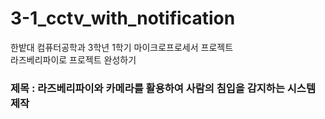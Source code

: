 # 3-1_cctv_with_notification

한밭대 컴퓨터공학과 3학년 1학기 마이크로프로세서 프로젝트\
라즈베리파이로 프로젝트 완성하기

### 제목 : 라즈베리파이와 카메라를 활용하여 사람의 침입을 감지하는 시스템 제작
